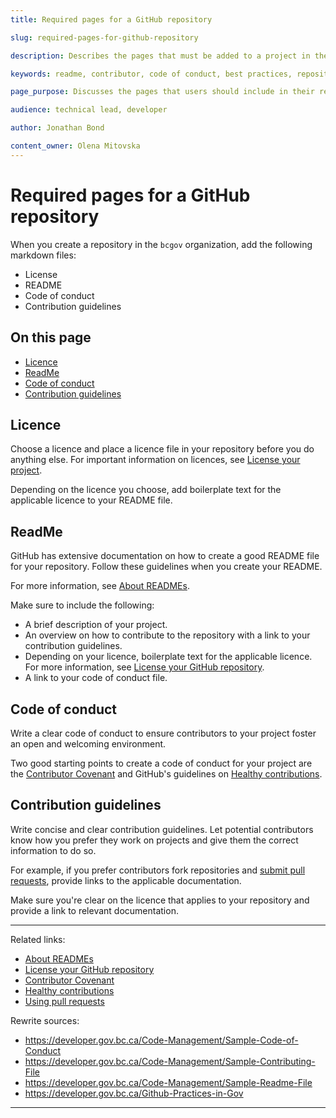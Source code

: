 ```yaml
---
title: Required pages for a GitHub repository

slug: required-pages-for-github-repository

description: Describes the pages that must be added to a project in the BC Government organization

keywords: readme, contributor, code of conduct, best practices, repository, repository management, GitHub, working in GitHub, open source, working in the open

page_purpose: Discusses the pages that users should include in their repositories and gives guidelines on what those pages should provide

audience: technical lead, developer

author: Jonathan Bond

content_owner: Olena Mitovska
---
```

# Required pages for a GitHub repository
When you create a repository in the `bcgov` organization, add the following markdown files:
- License
- README
- Code of conduct
- Contribution guidelines

## On this page
- [Licence](#licence)
- [ReadMe](#readme)
- [Code of conduct](#code-of-conduct)
- [Contribution guidelines](#contribution)

## Licence<a name="licence"></a>
Choose a licence and place a licence file in your repository before you do anything else. For important information on licences, see [License your project](./license-your-project.md).

Depending on the licence you choose, add boilerplate text for the applicable licence to your README file.

## ReadMe<a name="readme"></a>
GitHub has extensive documentation on how to create a good README file for your repository. Follow these guidelines when you create your README.

For more information, see [About READMEs](https://docs.github.com/en/repositories/managing-your-repositorys-settings-and-features/customizing-your-repository/about-readmes).

Make sure to include the following:
- A brief description of your project.
- An overview on how to contribute to the repository with a link to your contribution guidelines.
- Depending on your licence, boilerplate text for the applicable licence. For more information, see [License your GitHub repository](./license-your-github-repository.md).
- A link to your code of conduct file.

## Code of conduct<a name="code-of-conduct"></a>
Write a clear code of conduct to ensure contributors to your project foster an open and welcoming environment.

Two good starting points to create a code of conduct for your project are the [Contributor Covenant](https://www.contributor-covenant.org/version/1/4/code-of-conduct/) and GitHub's guidelines on [Healthy contributions](https://docs.github.com/en/communities/setting-up-your-project-for-healthy-contributions).

## Contribution guidelines<a name="contribution"></a>
Write concise and clear contribution guidelines. Let potential contributors know how you prefer they work on projects and give them the correct information to do so.

For example, if you prefer contributors fork repositories and [submit pull requests](https://help.github.com/articles/using-pull-requests/), provide links to the applicable documentation.

Make sure you're clear on the licence that applies to your repository and provide a link to relevant documentation.

---
Related links:
* [About READMEs](https://docs.github.com/en/repositories/managing-your-repositorys-settings-and-features/customizing-your-repository/about-readmes)
* [License your GitHub repository](./license-your-github-repository.md)
* [Contributor Covenant](https://www.contributor-covenant.org/version/1/4/code-of-conduct/)
* [Healthy contributions](https://docs.github.com/en/communities/setting-up-your-project-for-healthy-contributions)
* [Using pull requests](https://help.github.com/articles/using-pull-requests/)

Rewrite sources:
* https://developer.gov.bc.ca/Code-Management/Sample-Code-of-Conduct
* https://developer.gov.bc.ca/Code-Management/Sample-Contributing-File
* https://developer.gov.bc.ca/Code-Management/Sample-Readme-File
* https://developer.gov.bc.ca/Github-Practices-in-Gov
---
